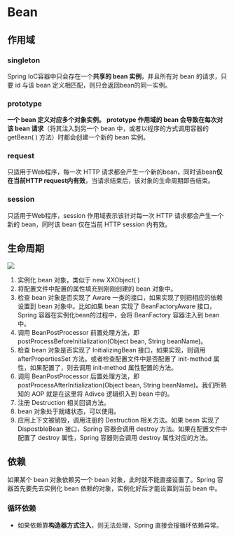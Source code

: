 # Bean

## 作用域

### singleton

Spring IoC容器中只会存在一个**共享的 bean 实例**，并且所有对 bean 的请求，只要 id 与该 bean 定义相匹配，则只会返回bean的同一实例。

### prototype

**一个 bean 定义对应多个对象实例。** **prototype 作用域的 bean 会导致在每次对该 bean 请求**（将其注入到另一个 bean 中，或者以程序的方式调用容器的 getBean( ) 方法）时都会创建一个新的 bean 实例。

### request

只适用于Web程序，每一次 HTTP 请求都会产生一个新的bean，同时该bean**仅在当前HTTP request内有效**，当请求结束后，该对象的生命周期即告结束。

### session

只适用于Web程序，session 作用域表示该针对每一次 HTTP 请求都会产生一个新的 bean，同时该 bean 仅在当前 HTTP session 内有效。



## 生命周期

![](https://blog-pictures.oss-cn-shanghai.aliyuncs.com/bean实例化过程.png)

1. 实例化 bean 对象，类似于 new XXObject( )
2. 将配置文件中配置的属性填充到刚刚创建的 bean 对象中。
3. 检查 bean 对象是否实现了 Aware 一类的接口，如果实现了则把相应的依赖设置到 bean 对象中。比如如果 bean 实现了 BeanFactoryAware 接口，Spring 容器在实例化bean的过程中，会将 BeanFactory 容器注入到 bean 中。
4. 调用 BeanPostProcessor 前置处理方法，即 postProcessBeforeInitialization(Object bean, String beanName)。
5. 检查 bean 对象是否实现了 InitializingBean 接口，如果实现，则调用 afterPropertiesSet 方法。或者检查配置文件中是否配置了 init-method 属性，如果配置了，则去调用 init-method 属性配置的方法。
6. 调用 BeanPostProcessor 后置处理方法，即 postProcessAfterInitialization(Object bean, String beanName)。我们所熟知的 AOP 就是在这里将 Adivce 逻辑织入到 bean 中的。
7. 注册 Destruction 相关回调方法。
8. bean 对象处于就绪状态，可以使用。
9. 应用上下文被销毁，调用注册的 Destruction 相关方法。如果 bean 实现了 DispostbleBean 接口，Spring 容器会调用 destroy 方法。如果在配置文件中配置了 destroy 属性，Spring 容器则会调用 destroy 属性对应的方法。



## 依赖

如果某个 bean 对象依赖另一个 bean 对象，此时就不能直接设置了。Spring 容器首先要先去实例化 bean 依赖的对象，实例化好后才能设置到当前 bean 中。

### 循环依赖

- 如果依赖靠**构造器方式注入**，则无法处理，Spring 直接会报循环依赖异常。